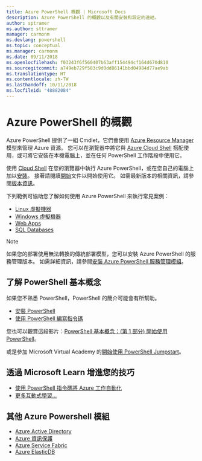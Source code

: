 ```yaml
---
title: Azure PowerShell 概觀 | Microsoft Docs
description: Azure PowerShell 的概觀以及有關安裝和設定的連結。
author: sptramer
ms.author: sttramer
manager: carmonm
ms.devlang: powershell
ms.topic: conceptual
ms.manager: carmonm
ms.date: 09/11/2018
ms.openlocfilehash: f03243f6f560407b63aff154494cf164d670d810
ms.sourcegitcommit: a749eb729f583c9d0dd86141bbd04984d77ae9ab
ms.translationtype: HT
ms.contentlocale: zh-TW
ms.lasthandoff: 10/11/2018
ms.locfileid: "48882084"
---
```

# <a name="overview-of-azure-powershell"></a>Azure PowerShell 的概觀

Azure PowerShell 提供了一組 Cmdlet，它們會使用 [Azure Resource Manager](/azure/azure-resource-manager/resource-group-overview) 模型來管理 Azure 資源。 您可以在瀏覽器中將它與 [Azure Cloud Shell](/azure/cloud-shell/overview) 搭配使用，或可將它安裝在本機電腦上，並在任何 PowerShell 工作階段中使用它。

使用 [Cloud Shell](/azure/cloud-shell/overview) 在您的瀏覽器中執行 Azure PowerShell，或在您自己的電腦上加以[安裝](install-azurerm-ps.md)。 接著請閱讀[開始](get-started-azureps.md)文件以開始使用它。 如需最新版本的相關資訊，請參閱[版本資訊](release-notes-azureps.md)。

下列範例可協助您了解如何使用 Azure PowerShell 來執行常見案例：

* [Linux 虛擬機器](/azure/virtual-machines/virtual-machines-linux-powershell-samples?toc=/powershell/azure/toc.json)
* [Windows 虛擬機器](/azure/virtual-machines/virtual-machines-windows-powershell-samples?toc=/powershell/azure/toc.json)
* [Web Apps](/azure/app-service-web/app-service-powershell-samples?toc=/powershell/azure/toc.json)
* [SQL Databases](/azure/sql-database/sql-database-powershell-samples?toc=/powershell/azure/toc.json)

> [!NOTE]
> 如果您的部署使用無法轉換的傳統部署模型，您可以安裝 Azure PowerShell 的服務管理版本。 如需詳細資訊，請參閱[安裝 Azure PowerShell 服務管理模組](/powershell/azure/servicemanagement/install-azure-ps)。

## <a name="learn-powershell-basics"></a>了解 PowerShell 基本概念

如果您不熟悉 PowerShell，PowerShell 的簡介可能會有所幫助。

* [安裝 PowerShell](/powershell/scripting/setup/installing-windows-powershell)
* [使用 PowerShell 編寫指令碼](/powershell/scripting/powershell-scripting)

您也可以觀賞這段影片︰[PowerShell 基本概念：(第 1 部分) 開始使用 PowerShell](https://channel9.msdn.com/Blogs/Taste-of-Premier/PowerShellBasicsPart1)。

或是參加 Microsoft Virtual Academy 的[開始使用 PowerShell Jumpstart](https://mva.microsoft.com/liveevents/powershell-jumpstart)。

## <a name="build-your-skills-with-microsoft-learn"></a>透過 Microsoft Learn 增進您的技巧

- [使用 PowerShell 指令碼將 Azure 工作自動化](/learn/modules/automate-azure-tasks-with-powershell/)
- [更多互動式學習...](/learn/browse/?term=powershell)

## <a name="other-azure-powershell-modules"></a>其他 Azure Powershell 模組

* [Azure Active Directory](/powershell/azure/active-directory/)
* [Azure 資訊保護](/powershell/azure/aip/)
* [Azure Service Fabric](/powershell/azure/service-fabric/)
* [Azure ElasticDB](/powershell/azure/elasticdbjobs/)
